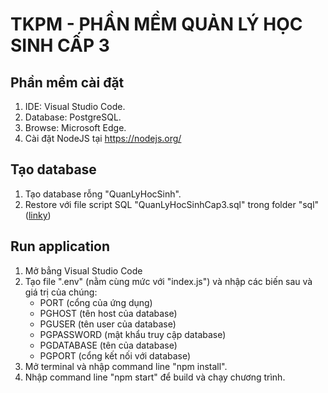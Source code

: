 # TKPM - PHẦN MỀM QUẢN LÝ HỌC SINH CẤP 3


## Phần mềm cài đặt
1. IDE: Visual Studio Code.
2. Database: PostgreSQL.
3. Browse: Microsoft Edge.
4. Cài đặt NodeJS tại https://nodejs.org/

## Tạo database
1. Tạo database rỗng "QuanLyHocSinh".
2. Restore với file script SQL "QuanLyHocSinhCap3.sql" trong folder "sql" ([linky](sql/QuanLyHocSinhCap3.sql#section))

## Run application
1. Mở bẳng Visual Studio Code
2. Tạo file ".env" (nằm cùng mức với "index.js") và nhập các biến sau và giá trị của chúng:
   - PORT (cổng của ứng dụng)
   - PGHOST (tên host của database)
   - PGUSER (tên user của database)
   - PGPASSWORD (mật khẩu truy cập database)
   - PGDATABASE (tên của database)
   - PGPORT (cổng kết nối với database)
3. Mở terminal và nhập command line "npm install".
4. Nhập command line "npm start" để build và chạy chương trình.
